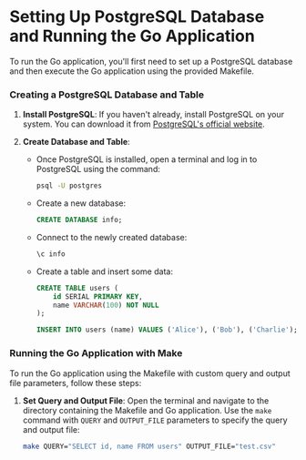 # Setting Up PostgreSQL Database and Running the Go Application

To run the Go application, you'll first need to set up a PostgreSQL database and then execute the Go application using the provided Makefile.

### Creating a PostgreSQL Database and Table

1. **Install PostgreSQL**: If you haven't already, install PostgreSQL on your system. You can download it from [PostgreSQL's official website](https://www.postgresql.org/download/).

2. **Create Database and Table**:
   - Once PostgreSQL is installed, open a terminal and log in to PostgreSQL using the command:
     ```sh
     psql -U postgres
     ```
   - Create a new database:
     ```sql
     CREATE DATABASE info;
     ```
   - Connect to the newly created database:
     ```sh
     \c info
     ```
   - Create a table and insert some data:
     ```sql
     CREATE TABLE users (
         id SERIAL PRIMARY KEY,
         name VARCHAR(100) NOT NULL
     );

     INSERT INTO users (name) VALUES ('Alice'), ('Bob'), ('Charlie');
     ```

### Running the Go Application with Make

To run the Go application using the Makefile with custom query and output file parameters, follow these steps:

1. **Set Query and Output File**: Open the terminal and navigate to the directory containing the Makefile and Go application. Use the `make` command with `QUERY` and `OUTPUT_FILE` parameters to specify the query and output file:
   ```sh
   make QUERY="SELECT id, name FROM users" OUTPUT_FILE="test.csv"
